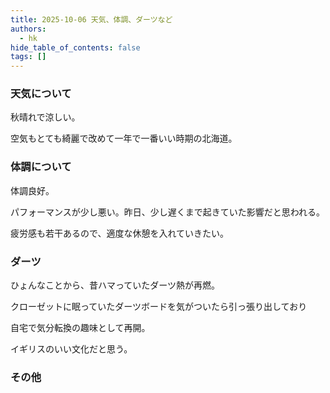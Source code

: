 ```yaml
---
title: 2025-10-06 天気、体調、ダーツなど
authors:
  - hk
hide_table_of_contents: false
tags: []
---
```

### 天気について

秋晴れで涼しい。

空気もとても綺麗で改めて一年で一番いい時期の北海道。

<!-- truncate -->


### 体調について

体調良好。

パフォーマンスが少し悪い。昨日、少し遅くまで起きていた影響だと思われる。

疲労感も若干あるので、適度な休憩を入れていきたい。

### ダーツ

ひょんなことから、昔ハマっていたダーツ熱が再燃。

クローゼットに眠っていたダーツボードを気がついたら引っ張り出しており

自宅で気分転換の趣味として再開。

イギリスのいい文化だと思う。

### その他

